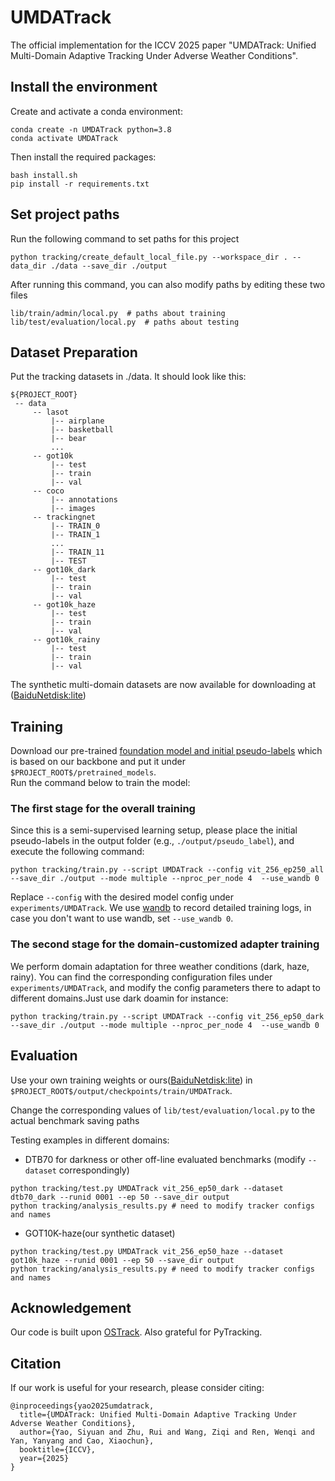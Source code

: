 # UMDATrack
The official implementation for the ICCV 2025 paper "UMDATrack: Unified Multi-Domain Adaptive Tracking
Under Adverse Weather Conditions".

## Install the environment

Create and activate a conda environment:
```
conda create -n UMDATrack python=3.8
conda activate UMDATrack
```
Then install the required packages:
```
bash install.sh
pip install -r requirements.txt
```

## Set project paths

Run the following command to set paths for this project
```
python tracking/create_default_local_file.py --workspace_dir . --data_dir ./data --save_dir ./output
```
After running this command, you can also modify paths by editing these two files
```
lib/train/admin/local.py  # paths about training
lib/test/evaluation/local.py  # paths about testing
```

## Dataset Preparation

Put the tracking datasets in ./data. It should look like this:
```
${PROJECT_ROOT}
 -- data
     -- lasot
         |-- airplane
         |-- basketball
         |-- bear
         ...
     -- got10k
         |-- test
         |-- train
         |-- val
     -- coco
         |-- annotations
         |-- images
     -- trackingnet
         |-- TRAIN_0
         |-- TRAIN_1
         ...
         |-- TRAIN_11
         |-- TEST
     -- got10k_dark
         |-- test
         |-- train
         |-- val   
     -- got10k_haze
         |-- test
         |-- train
         |-- val 
     -- got10k_rainy
         |-- test
         |-- train
         |-- val         
``` 
The synthetic multi-domain datasets are now available for downloading at ([BaiduNetdisk:lite](https://pan.baidu.com/s/1Xsn45GZEI35vkv6jEQ0ZHA?pwd=wi9a))

## Training

Download our pre-trained [foundation model and initial pseudo-labels](https://pan.baidu.com/s/1Xsn45GZEI35vkv6jEQ0ZHA?pwd=wi9a) which is based on our backbone and put it under  `$PROJECT_ROOT$/pretrained_models`.   
Run the command below to train the model:

### The first stage for the overall training

Since this is a semi-supervised learning setup, please place the initial pseudo-labels in the output folder (e.g., `./output/pseudo_label`), and execute the following command:
```
python tracking/train.py --script UMDATrack --config vit_256_ep250_all --save_dir ./output --mode multiple --nproc_per_node 4  --use_wandb 0
```
Replace `--config` with the desired model config under `experiments/UMDATrack`. We use [wandb](https://github.com/wandb/client) to record detailed training logs, in case you don't want to use wandb, set `--use_wandb 0`.

### The second stage for the domain-customized adapter training

We perform domain adaptation for three weather conditions (dark, haze, rainy). You can find the corresponding configuration files under `experiments/UMDATrack`, and modify the config parameters there to adapt to different domains.Just use dark doamin for instance:
```
python tracking/train.py --script UMDATrack --config vit_256_ep50_dark --save_dir ./output --mode multiple --nproc_per_node 4  --use_wandb 0
```

## Evaluation
Use your own training weights or ours([BaiduNetdisk:lite](https://pan.baidu.com/s/1Xsn45GZEI35vkv6jEQ0ZHA?pwd=wi9a)) in `$PROJECT_ROOT$/output/checkpoints/train/UMDATrack`.  

Change the corresponding values of `lib/test/evaluation/local.py` to the actual benchmark saving paths

Testing examples in different domains:
- DTB70 for darkness or other off-line evaluated benchmarks (modify `--dataset` correspondingly)
```
python tracking/test.py UMDATrack vit_256_ep50_dark --dataset dtb70_dark --runid 0001 --ep 50 --save_dir output
python tracking/analysis_results.py # need to modify tracker configs and names
```
- GOT10K-haze(our synthetic dataset)
```
python tracking/test.py UMDATrack vit_256_ep50_haze --dataset got10k_haze --runid 0001 --ep 50 --save_dir output
python tracking/analysis_results.py # need to modify tracker configs and names
```

## Acknowledgement
Our code is built upon [OSTrack](https://github.com/botaoye/OSTrack). Also grateful for PyTracking.

## Citation
If our work is useful for your research, please consider citing:

```
@inproceedings{yao2025umdatrack,
  title={UMDATrack: Unified Multi-Domain Adaptive Tracking Under Adverse Weather Conditions},
  author={Yao, Siyuan and Zhu, Rui and Wang, Ziqi and Ren, Wenqi and Yan, Yanyang and Cao, Xiaochun},
  booktitle={ICCV},
  year={2025}
}
```